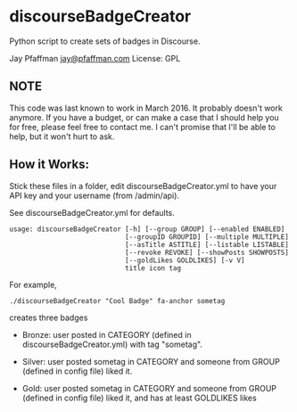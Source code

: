 # discourseBadgeCreator
Python script to create sets of badges in Discourse.

Jay Pfaffman <jay@pfaffman.com>
License: GPL

## NOTE

This code was last known to work in March 2016. It probably doesn't work anymore. If you have a budget, or can make a case that I should help you for free, please feel free to contact me. I can't promise that I'll be able to help, but it
won't hurt to ask.

## How it Works:

Stick these files in a folder, edit discourseBadgeCreator.yml to have
your API key and your username (from /admin/api).

See discourseBadgeCreator.yml for defaults.

```
usage: discourseBadgeCreator [-h] [--group GROUP] [--enabled ENABLED]
                             [--groupID GROUPID] [--multiple MULTIPLE]
                             [--asTitle ASTITLE] [--listable LISTABLE]
                             [--revoke REVOKE] [--showPosts SHOWPOSTS]
                             [--goldLikes GOLDLIKES] [-v V]
                             title icon tag
```

For example, 

    ./discourseBadgeCreator "Cool Badge" fa-anchor sometag
	
creates three badges

- Bronze: user posted in CATEGORY (defined in discourseBadgeCreator.yml)
with tag "sometag".

- Silver: user posted sometag in CATEGORY and someone from GROUP
  (defined in config file) liked it.
  
- Gold: user posted sometag in CATEGORY and someone from GROUP
  (defined in config file) liked it, and has at least GOLDLIKES likes
  
  

